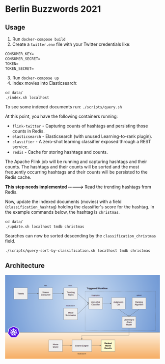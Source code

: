 # Berlin Buzzwords 2021

## Usage

1. Run `docker-compose build`
2. Create a `twitter.env` file with your Twitter credentials like:

```
CONSUMER_KEY=
CONSUMER_SECRET=
TOKEN=
TOKEN_SECRET=
```

3. Run `docker-compose up`
4. Index movies into Elasticsearch:

```
cd data/
./index.sh localhost
```

To see some indexed documents run: `./scripts/query.sh`

At this point, you have the following containers running:

* `flink-twitter` - Capturing counts of hashtags and persisting those counts in Redis.
* `elasticsearch` - Elasticsearch (with unused Learning-to-rank plugin).
* `classifier` - A zero-shot learning classifier exposed through a REST service.
* `redis` - Cache for storing hashtags and counts.

The Apache Flink job will be running and capturing hashtags and their counts. The hashtags and their counts will be sorted and the most frequently occurring hashtags and their counts will be persisted to the Redis cache.

**This step needs implemented ----->** Read the trending hashtags from Redis.

Now, update the indexed documents (movies) with a field (`classification_hashtag`) holding the classifier's score for the hashtag. In the example commands below, the hashtag is `christmas`.

```
cd data/
./update.sh localhost tmdb christmas
```

Searches can now be sorted descending by the `classification_christmas` field.

```
./scripts/query-sort-by-classification.sh localhost tmdb christmas
```

## Architecture

![Architecture](https://github.com/jzonthemtn/berlin-buzzwords-2021/blob/master/resources/arch.png?raw=true)
